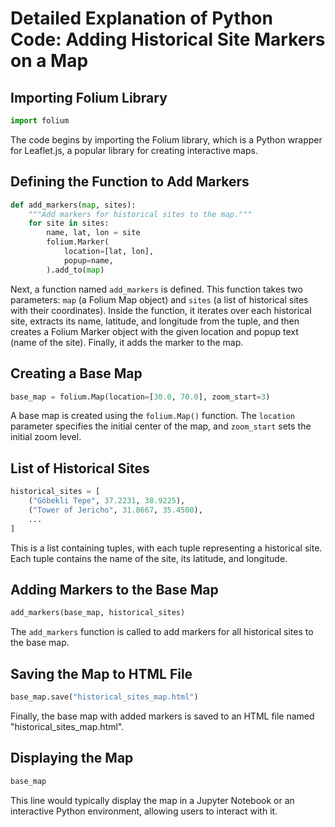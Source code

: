 



# Detailed Explanation of Python Code: Adding Historical Site Markers on a Map

## Importing Folium Library

```python
import folium
```

The code begins by importing the Folium library, which is a Python wrapper for Leaflet.js, a popular library for creating interactive maps.

## Defining the Function to Add Markers

```python
def add_markers(map, sites):
    """Add markers for historical sites to the map."""
    for site in sites:
        name, lat, lon = site
        folium.Marker(
            location=[lat, lon],
            popup=name,
        ).add_to(map)
```

Next, a function named `add_markers` is defined. This function takes two parameters: `map` (a Folium Map object) and `sites` (a list of historical sites with their coordinates). Inside the function, it iterates over each historical site, extracts its name, latitude, and longitude from the tuple, and then creates a Folium Marker object with the given location and popup text (name of the site). Finally, it adds the marker to the map.

## Creating a Base Map

```python
base_map = folium.Map(location=[30.0, 70.0], zoom_start=3)
```

A base map is created using the `folium.Map()` function. The `location` parameter specifies the initial center of the map, and `zoom_start` sets the initial zoom level.

## List of Historical Sites

```python
historical_sites = [
    ("Göbekli Tepe", 37.2231, 38.9225),
    ("Tower of Jericho", 31.8667, 35.4500),
    ...
]
```

This is a list containing tuples, with each tuple representing a historical site. Each tuple contains the name of the site, its latitude, and longitude.

## Adding Markers to the Base Map

```python
add_markers(base_map, historical_sites)
```

The `add_markers` function is called to add markers for all historical sites to the base map.

## Saving the Map to HTML File

```python
base_map.save("historical_sites_map.html")
```

Finally, the base map with added markers is saved to an HTML file named "historical_sites_map.html".

## Displaying the Map

```python
base_map
```

This line would typically display the map in a Jupyter Notebook or an interactive Python environment, allowing users to interact with it.
